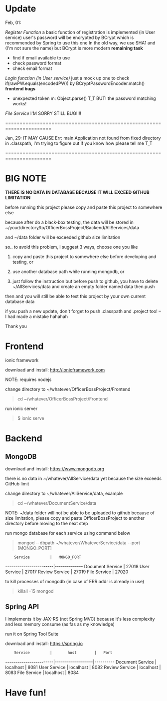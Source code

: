# Update

Feb, 01: 

_Register Function_
a basic function of registration is implemented (in User service)
user's password will be encrypted by BCrypt which is recommended by Spring to use this one
In the old way, we use SHA1 and (I'm not sure the name) but BCrypt is more modern 
**remaining task**
- find if email available to use
- check password format
- check email format

_Login function (in User service)_
just a mock up one to check if(rawPW.equals(encodedPW)) by BCryptPasswordEncoder.match()
**frontend bugs**
- unexpected token m: Object.parse() T_T BUT! the password matching works!

_File Service_
I'M SORRY STILL BUG!!!!

======================================================================

Jan, 29: IT MAY CAUSE Err: main.Application not found 
from fixed directory in .classpath, I'm trying to figure out
if you know how please tell me T_T

======================================================================

# BIG NOTE

**THERE IS NO DATA IN DATABASE BECAUSE IT WILL EXCEED GITHUB LIMITATION**

before running this project please copy and paste this project to somewhere else

because after do a black-box testing, the data will be stored in ~/your/directory/to/OfficerBossProject/Backend/AllServices/data

and ~/data folder will be exceeded github size limitation

so.. to avoid this problem, I suggest 3 ways, choose one you like 

1. copy and paste this project to somewhere else before developing and testing, or

2. use another database path while running mongodb, or

3. just follow the instruction but before push to github, you have to delete ~/AllServices/data and create an empty folder named data then push

then and you will still be able to test this project by your own current database data

if you push a new update, don't forget to push .classpath and .project too! – I had made a mistake hahahah

Thank you

# Frontend

ionic framework

download and install: http://ionicframework.com

NOTE: requires nodejs

change directory to ~/whatever/OfficerBossProject/Frontend

> cd ~/whatever/OfficerBossProject/Frontend

run ionic server

> $ ionic serve 

# Backend
## MongoDB

download and install: https://www.mongodb.org

there is no data in ~/whatever/AllService/data yet because the size exceeds GitHub limit

change directory to ~/whatever/AllService/data, example

> cd ~/whatever/DocumentService/data

NOTE: ~/data folder will not be able to be uploaded to github because of size limitation, please copy and paste OfficerBossProject to another directory before moving to the next step

run mongo database for each service using command below

> mongod --dbpath ~/whatever/WhateverService/data --port [MONGO_PORT]

		Service			|	MONGO_PORT
------------------------|--------------
Document Service		|	27018
User Service			|	27017
Review Service			|	27019
File Service 			|	27020

to kill processes of mongodb (in case of ERR:addr is already in use)

> killall -15 mongod


## Spring API

I implements it by JAX-RS (not Spring MVC)
because it's less complexity and less memory consume (as fas as my knowledge)

run it on Spring Tool Suite

download and install: https://spring.io

		Service			|		host		|	Port
------------------------|-------------------|----------
Document Service		|	  localhost		| 	8081
User Service			|	  localhost		| 	8082
Review Service			|	  localhost		| 	8083
File Service 			|	  localhost		|	8084

# Have fun!